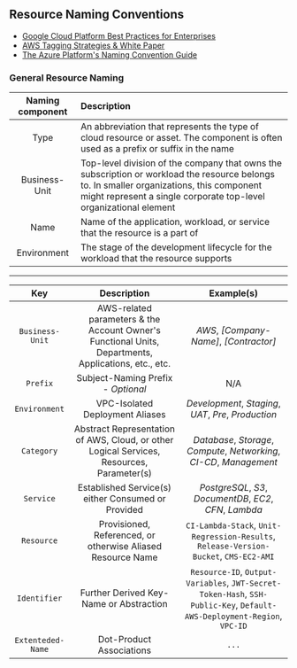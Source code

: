 ## Resource Naming Conventions ##

- [Google Cloud Platform Best Practices for Enterprises](https://cloud.google.com/docs/enterprise/best-practices-for-enterprise-organizations)
- [AWS Tagging Strategies & White Paper](https://d1.awsstatic.com/whitepapers/aws-tagging-best-practices.pdf)
- [The Azure Platform's Naming Convention Guide](https://docs.microsoft.com/en-us/azure/cloud-adoption-framework/ready/azure-best-practices/resource-naming)

### General Resource Naming ###

Naming component |  Description
|:---------------:|:--------------|
| Type          | An abbreviation that represents the type of cloud resource or asset. The component is often used as a prefix or suffix in the name
| Business-Unit | Top-level division of the company that owns the subscription or workload the resource belongs to. In smaller organizations, this component might represent a single corporate top-level organizational element
| Name          | Name of the application, workload, or service that the resource is a part of
| Environment   | The stage of the development lifecycle for the workload that the resource supports

---

|  Key  |  Description | Example(s) |
|:---------------:|:---:|:---:|
| `Business-Unit` | AWS-related parameters & the Account Owner's Functional Units, Departments, Applications, etc., etc. | *AWS*, *[Company-Name]*, *[Contractor]* |
| `Prefix` | Subject-Naming Prefix - *Optional* | N/A | 
| `Environment` | VPC-Isolated Deployment Aliases | *Development*, *Staging*, *UAT*, *Pre*, *Production* |
| `Category` | Abstract Representation of AWS, Cloud, or other Logical Services, Resources, Parameter(s) | *Database*, *Storage*, *Compute*, *Networking*, *CI-CD*, *Management* |
| `Service` | Established Service(s) either Consumed or Provided | *PostgreSQL*, *S3*, *DocumentDB*, *EC2*, *CFN*, *Lambda* |
| `Resource` | Provisioned, Referenced, or otherwise Aliased Resource Name | `CI-Lambda-Stack`, `Unit-Regression-Results`, `Release-Version-Bucket`, `CMS-EC2-AMI` |
| `Identifier` | Further Derived Key-Name or Abstraction | `Resource-ID`, `Output-Variables`, `JWT-Secret-Token-Hash`, `SSH-Public-Key`, `Default-AWS-Deployment-Region`, `VPC-ID` |
| `Extenteded-Name` | Dot-Product Associations | `...` |
